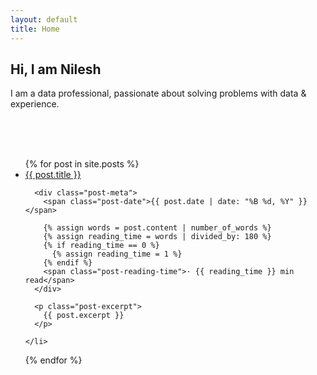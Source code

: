```yaml
---
layout: default
title: Home
---
```


## Hi, I am Nilesh

I am a data professional, passionate about solving problems with data & experience.

<br>
<br>
<br>

<ul class="post-list">
  {% for post in site.posts %}
    <li>
      <a class="post-link" href="{{ site.baseurl }}{{ post.url }}">{{ post.title }}</a>

      <div class="post-meta">
        <span class="post-date">{{ post.date | date: "%B %d, %Y" }}</span>

        {% assign words = post.content | number_of_words %}
        {% assign reading_time = words | divided_by: 180 %}
        {% if reading_time == 0 %}
          {% assign reading_time = 1 %}
        {% endif %}
        <span class="post-reading-time">· {{ reading_time }} min read</span>
      </div>

      <p class="post-excerpt">
        {{ post.excerpt }}
      </p>

    </li>

{% endfor %}

</ul>
